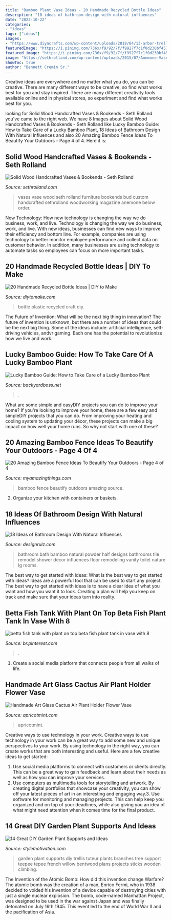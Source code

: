 ```yaml
---
title: "Bamboo Plant Vase Ideas - 20 Handmade Recycled Bottle Ideas"
description: "18 ideas of bathroom design with natural influences"
date: "2022-10-22"
categories:
- "ideas"
tags: ["ideas"]
images:
- "https://www.diyncrafts.com/wp-content/uploads/2018/04/13-arbor-trellis.jpg"
featuredImage: "https://i.pinimg.com/736x/f9/92/7f/f9927f7c1f0d230bf457e19b27e6576b.jpg"
featured_image: "https://i.pinimg.com/736x/f9/92/7f/f9927f7c1f0d230bf457e19b27e6576b.jpg"
image: "https://sethrolland.com/wp-content/uploads/2015/07/Anemone-Vase-full-format.jpg"
ShowToc: true
author: "Bennett Cremin Sr."
---
```



Creative ideas are everywhere and no matter what you do, you can be creative. There are many different ways to be creative, so find what works best for you and stay inspired. There are many different creativity tools available online and in physical stores, so experiment and find what works best for you.

	

		
looking for Solid Wood Handcrafted Vases &amp; Bookends - Seth Rolland you've came to the right web. We have 8 Images about Solid Wood Handcrafted Vases &amp; Bookends - Seth Rolland like Lucky Bamboo Guide: How to Take Care of a Lucky Bamboo Plant, 18 Ideas of Bathroom Design With Natural Influences and also 20 Amazing Bamboo Fence Ideas To Beautify Your Outdoors - Page 4 of 4. Here it is:
		
    
## Solid Wood Handcrafted Vases &amp; Bookends - Seth Rolland

<img loading=lazy src="https://sethrolland.com/wp-content/uploads/2015/07/Anemone-Vase-full-format.jpg" onerror="this.onerror=null;this.src='https://tse3.mm.bing.net/th?id=OIP.Cqz4mKS-bVvHnB9LwLz5QgHaLH&amp;pid=15.1';" alt="Solid Wood Handcrafted Vases &amp; Bookends - Seth Rolland">

_Source: sethrolland.com_

>vases vase wood seth rolland furniture bookends bud custom handcrafted sethrolland woodworking magazine anemone below order. 

	

New Technology: How new technology is changing the way we do business, work, and live.
Technology is changing the way we do business, work, and live. With new ideas, businesses can find new ways to improve their efficiency and bottom line. For example, companies are using technology to better monitor employee performance and collect data on customer behavior. In addition, many businesses are using technology to automate tasks so employees can focus on more important tasks.

    
## 20 Handmade Recycled Bottle Ideas | DIY To Make

<img loading=lazy src="http://www.diytomake.com/wp-content/uploads/2016/11/Plastic-Bottle-Craft-Idea.jpg" onerror="this.onerror=null;this.src='https://tse4.mm.bing.net/th?id=OIP.0lLtUIo95N1pTd3yJ9NKvQHaJ4&amp;pid=15.1';" alt="20 Handmade Recycled Bottle Ideas | DIY to Make">

_Source: diytomake.com_

>bottle plastic recycled craft diy. 

	

The Future of Invention: What will be the next big thing in innovation?
The future of invention is unknown, but there are a number of ideas that could be the next big thing. Some of the ideas include: artificial intelligence, self-driving vehicles, andvr gaming. Each one has the potential to revolutionize how we live and work.

    
## Lucky Bamboo Guide: How To Take Care Of A Lucky Bamboo Plant

<img loading=lazy src="https://www.backyardboss.net/wp-content/uploads/2020/08/glass-jar-with-many-healthy-lucky-bamboo-stems-450x675.png" onerror="this.onerror=null;this.src='https://tse2.mm.bing.net/th?id=OIP.AIs-hS04ggWFht1Qx0KHZAAAAA&amp;pid=15.1';" alt="Lucky Bamboo Guide: How to Take Care of a Lucky Bamboo Plant">

_Source: backyardboss.net_

>. 

	

What are some simple and easyDIY projects you can do to improve your home?
If you're looking to improve your home, there are a few easy and simpleDIY projects that you can do. From improving your heating and cooling system to updating your décor, these projects can make a big impact on how well your home runs. So why not start with one of these?

    
## 20 Amazing Bamboo Fence Ideas To Beautify Your Outdoors - Page 4 Of 4

<img loading=lazy src="http://myamazingthings.com/wp-content/uploads/2016/11/fence-bamboo.jpg" onerror="this.onerror=null;this.src='https://tse3.mm.bing.net/th?id=OIP.5nJvmEkJADLz7thYCgNOwwHaE8&amp;pid=15.1';" alt="20 Amazing Bamboo Fence Ideas To Beautify Your Outdoors - Page 4 of 4">

_Source: myamazingthings.com_

>bamboo fence beautify outdoors amazing source. 

	

2. Organize your kitchen with containers or baskets.

    
## 18 Ideas Of Bathroom Design With Natural Influences

<img loading=lazy src="http://cdn.designrulz.com/wp-content/uploads/2012/10/RX-HGRM-DL_bamboo-wall-bath_s3x4_lg.jpg" onerror="this.onerror=null;this.src='https://tse3.mm.bing.net/th?id=OIP.DiYKkc_OeKtKu5ScSA5TegHaJ4&amp;pid=15.1';" alt="18 Ideas of Bathroom Design With Natural Influences">

_Source: designrulz.com_

>bathroom bath bamboo natural powder half designs bathrooms tile remodel shower decor influences floor remodeling vanity toilet nature lg rooms. 

	

The best way to get started with ideas: What is the best way to get started with ideas?
Ideas are a powerful tool that can be used to start any project. The best way to get started with ideas is to have a clear idea of what you want and how you want it to look. Creating a plan will help you keep on track and make sure that your ideas turn into reality.

    
## Betta Fish Tank With Plant On Top Beta Fish Plant Tank In Vase With 8

<img loading=lazy src="https://i.pinimg.com/736x/f9/92/7f/f9927f7c1f0d230bf457e19b27e6576b.jpg" onerror="this.onerror=null;this.src='https://tse3.mm.bing.net/th?id=OIP._DtPYm4YUj8DSuTS6it-xgHaLp&amp;pid=15.1';" alt="betta fish tank with plant on top beta fish plant tank in vase with 8">

_Source: br.pinterest.com_

>. 

	

1. Create a social media platform that connects people from all walks of life. 

    
## Handmade Art Glass Cactus Air Plant Holder Flower Vase

<img loading=lazy src="https://i.etsystatic.com/16936331/r/il/2df779/2399883185/il_fullxfull.2399883185_hpq0.jpg" onerror="this.onerror=null;this.src='https://tse1.mm.bing.net/th?id=OIP.gcVdAF7wG3DGDZw-8F_FrwHaJ4&amp;pid=15.1';" alt="Handmade Art Glass Cactus Air Plant Holder Flower Vase">

_Source: apricotmint.com_

>apricotmint. 

	

Creative ways to use technology in your work.
Creative ways to use technology in your work can be a great way to add some new and unique perspectives to your work. By using technology in the right way, you can create works that are both interesting and useful. Here are a few creative ideas to get started: 
1. Use social media platforms to connect with customers or clients directly. This can be a great way to gain feedback and learn about their needs as well as how you can improve your services.
2. Use computers as multimedia tools for storytelling and artwork. By creating digital portfolios that showcase your creativity, you can show off your latest pieces of art in an interesting and engaging way.3. Use software for monitoring and managing projects. This can help keep you organized and on top of your deadlines, while also giving you an idea of what might need attention when it comes time for the final product.
    
## 14 Great DIY Garden Plant Supports And Ideas

<img loading=lazy src="https://www.diyncrafts.com/wp-content/uploads/2018/04/13-arbor-trellis.jpg" onerror="this.onerror=null;this.src='https://tse2.mm.bing.net/th?id=OIP.VfcuzmSLTpMhxH_CQgc18QHaJ3&amp;pid=15.1';" alt="14 Great DIY Garden Plant Supports and Ideas">

_Source: stylemotivation.com_

>garden plant supports diy trellis tuteur plants branches tree support teepee tepee french willow bentwood plans projects sticks wooden climbing. 

	

The Invention of the Atomic Bomb: How did this invention change Warfare?
The atomic bomb was the creation of a man, Enrico Fermi, who in 1938 decided to voided his invention of a device capable of destroying cities with just a single nuclear explosion. The bomb, code-named Manhattan Project, was designed to be used in the war against Japan and was finally detonated on July 16th 1945. This event led to the end of World War II and the pacification of Asia.

